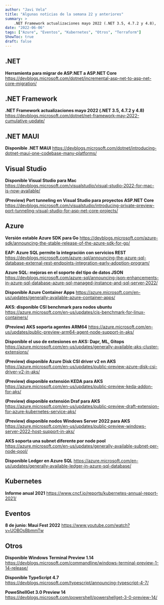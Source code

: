 ```yaml
---
author: "Javi Vela"
title: "Algunas noticias de la semana 22 y anteriores"
summary: >
    .NET Framework actualizaciones mayo 2022 (.NET 3.5, 4.7.2 y 4.8),  (Preview) AKS soporta agentes ARM64, (Preview) disponible Azure Disk CSI driver v2 en AKS,  (Preview) disponible extensión Draf para AKS,  (Preview) disponible extensión KEDA para AKS,  (Preview) disponible nodos Windows Server 2022 para AKS,  (Preview) Port tunneling en Visual Studio para proyectos ASP.NET Core,  8 de junio: Maui Fest 2022, AKS soporta una subnet diferente por node pool,  AKS: disponible CSI benchmark para nodos ubuntu,  Azure SQL: mejoras en el soporte del tipo de datos JSON,  Disponible .NET MAUI,  Disponible Azure Container Apps, Disponible el uso de extesiones en AKS: Dapr, ML, Gitops,  Disponible Ledger en Azure SQL,  Disponible TypeScript 4.7,  Disponible Visual Studio para Mac,  Disponible Windows Terminal Preview 1.14, EAP: Azure SQL permite la integración con servicios REST,  Herramienta para migrar de ASP.NET a ASP.NET Core,  Informe anual 2021,  PoweShellGet 3.0 Preview 14,  Versión estable Azure SDK para Go, 
date: "2022-06-06"
tags: ["Azure", "Eventos", "Kubernetes", "Otros", "Terraform"]
ShowToc: true
draft: false
---
```

## .NET
**Herramienta para migrar de ASP.NET a ASP.NET Core**
https://devblogs.microsoft.com/dotnet/incremental-asp-net-to-asp-net-core-migration/
<br/>
<!-- #dotnet #migration #tool #aspnet #aspnetcore -->

## .NET Framework
**.NET Framework actualizaciones mayo 2022 (.NET 3.5, 4.7.2 y 4.8)**
https://devblogs.microsoft.com/dotnet/net-framework-may-2022-cumulative-update/
<br/>
<!-- #dotnet #fullframework #update -->

## .NET MAUI
**Disponible .NET MAUI**
https://devblogs.microsoft.com/dotnet/introducing-dotnet-maui-one-codebase-many-platforms/
<br/>
<!-- #maui #dotnet #release -->

## Visual Studio
**Disponible Visual Studio para Mac**
https://devblogs.microsoft.com/visualstudio/visual-studio-2022-for-mac-is-now-available/
<br/>
<!-- #visualstudio #mac #release --> 

**(Preview) Port tunneling en Visual Studio para proyectos ASP.NET Core**
https://devblogs.microsoft.com/visualstudio/introducing-private-preview-port-tunneling-visual-studio-for-asp-net-core-projects/
<br/>
<!-- #visualstudio #preview #portunneling #aspnetcore  -->

## Azure
**Versión estable Azure SDK para Go**
https://devblogs.microsoft.com/azure-sdk/announcing-the-stable-release-of-the-azure-sdk-for-go/
<br/>
<!-- #azure #microsoft #sdk #go -->

**EAP: Azure SQL permite la integración con servicios REST**
https://devblogs.microsoft.com/azure-sql/announcing-the-azure-sql-database-external-rest-endpoints-integration-early-adoption-program/
<br/>
<!-- #azure #sql #integration #rest #eap -->

**Azure SQL: mejoras en el soporte del tipo de datos JSON**
https://devblogs.microsoft.com/azure-sql/announcing-json-enhancements-in-azure-sql-database-azure-sql-managed-instance-and-sql-server-2022/
<br/>
<!-- #azure #sql #json #enhancements  -->

**Disponible Azure Container Apps**
https://azure.microsoft.com/en-us/updates/generally-available-azure-container-apps/
<br/>
<!-- #azure #container #apps #release -->

**AKS: disponible CSI benchmark para nodos ubuntu**
https://azure.microsoft.com/en-us/updates/cis-benchmark-for-linux-containers/
<br/>
<!-- #azure #aks #csi #benchmark #ubuntu -->

**(Preview) AKS soporta agentes ARM64**
https://azure.microsoft.com/en-us/updates/public-preview-arm64-agent-node-support-in-aks/
<br/>
<!-- #azure #aks #agent #arm64 -->

**Disponible el uso de extesiones en AKS: Dapr, ML, Gitops**
https://azure.microsoft.com/en-us/updates/generally-available-aks-cluster-extensions/
<br/>
<!-- #azure #aks #extensions #kubernetes -->

**(Preview) disponible Azure Disk CSI driver v2 en AKS**
https://azure.microsoft.com/en-us/updates/public-preview-azure-disk-csi-driver-v2-in-aks/
<br/>
<!-- #azure #aks #csi #disk #v2 #preview -->

**(Preview) disponible extensión KEDA para AKS**
https://azure.microsoft.com/en-us/updates/public-preview-keda-addon-for-aks/
<br/>
<!-- #azure #aks #keda #preview #extension -->

**(Preview) disponible extensión Draf para AKS**
https://azure.microsoft.com/en-us/updates/public-preview-draft-extension-for-azure-kubernetes-service-aks/
<br/>
<!-- #azure #aks #draft #preview #extension -->

**(Preview) disponible nodos Windows Server 2022 para AKS**
https://azure.microsoft.com/en-us/updates/public-preview-windows-server-2022-host-support-in-aks/
<br/>
<!-- #azure #aks #windows #preview #node -->

**AKS soporta una subnet diferente por node pool**
https://azure.microsoft.com/en-us/updates/generally-available-subnet-per-node-pool/
<br/>
<!-- #azure #aks #subnet #nodepool #networking -->

**Disponible Ledger en Azure SQL**
https://azure.microsoft.com/en-us/updates/generally-available-ledger-in-azure-sql-database/
<br/>
<!-- #azure #sql #ledger  -->

## Kubernetes
**Informe anual 2021**
https://www.cncf.io/reports/kubernetes-annual-report-2021/
<br/>
<!-- #kubernetes #report #annual -->

## Eventos
**8 de junio: Maui Fest 2022**
https://www.youtube.com/watch?v=UOBOsBbmmTw
<br/>
<!-- #event #maui #fest #2022 #dotnet -->

## Otros
**Disponible Windows Terminal Preview 1.14**
https://devblogs.microsoft.com/commandline/windows-terminal-preview-1-14-release/
<br/>
<!-- #windows #terminal #release -->

**Disponible TypeScript 4.7**
https://devblogs.microsoft.com/typescript/announcing-typescript-4-7/
<br/>
<!-- #typescript #release -->

**PoweShellGet 3.0 Preview 14**
https://devblogs.microsoft.com/powershell/powershellget-3-0-preview-14/
<br/>
<!-- #powershell #powershellget #preview -->
